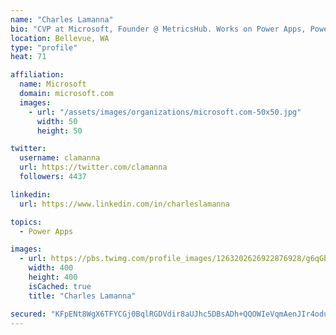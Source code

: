 ```yaml
---
name: "Charles Lamanna"
bio: "CVP at Microsoft, Founder @ MetricsHub. Works on Power Apps, Power Automate, Power Virtual Agent, Common Data Service and Dynamics 365."
location: Bellevue, WA
type: "profile"
heat: 71

affiliation:
  name: Microsoft
  domain: microsoft.com
  images:
    - url: "/assets/images/organizations/microsoft.com-50x50.jpg"
      width: 50
      height: 50

twitter:
  username: clamanna
  url: https://twitter.com/clamanna
  followers: 4437

linkedin:
  url: https://www.linkedin.com/in/charleslamanna

topics:
  - Power Apps

images:
  - url: https://pbs.twimg.com/profile_images/1263202626922876928/g6qGbHZ-_400x400.jpg
    width: 400
    height: 400
    isCached: true
    title: "Charles Lamanna"

secured: "KFpENt8WgX6TFYCGj0BqlRGDVdir8aUJhc5DBsADh+QQOWIeVqmAenJIr4odu92fDAzNL44g6yslfRIXX9/gNzh1Mt7bIFCpqRjJHBPYKiOCO6MVVMz/wwRq7ZhVCVfmI8yXdL0fTjQAuYw3E+nDlVeo9Phfa+tZTRZ51Ol0RWXzqLN29OOIYggE698B82AyL/7oP8DDuIrXJngafsWISITGOUYdTLdvQSPEvOLtB0o+Tt5CqY9fRqnZcieSLgXT+d5Da4vU9B2A01k62TLzp/HFbTcQW+bbtON0SbVU9c7hLHnh9GV2dDrO1pv9Ithjm6eAWVSRhcyElbMoqVK1/MBkfjQw4N6iowyfcPZy2naqukqaSNiDmhhU/hxIpiUuKEckE/k7rq9zD1yY5VQSndxfSVDYyIrTBNrDmCxAlFg=;/4xiBI7d3YDAb50sOxulxw=="
---
```


